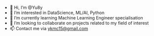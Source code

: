 - 👋 Hi, I’m @Yu8y
- 👀 I’m interested in DataScience, ML/AI, Python
- 🌱 I’m currently learning Machine Learning Engineer specialisation 
- 💞️ I’m looking to collaborate on projects related to my field of interest
- 📫 Contact me via ykmc15@gmail.com

<!---
Yu8y/Yu8y is a ✨ special ✨ repository because its `README.md` (this file) appears on your GitHub profile.
You can click the Preview link to take a look at your changes.
--->
